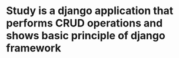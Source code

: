 # Study is a django application that performs CRUD operations and shows basic principle of django framework
